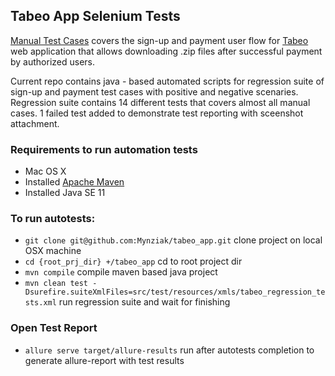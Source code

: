 ## Tabeo App Selenium Tests

[Manual Test Cases](https://docs.google.com/document/d/1zsMuGfmutuWqNOJcDFVWDsHQwtGffO0G1CjPKU0yhtw/edit?usp=sharing) covers the sign-up and payment user flow for [Tabeo](https://qa-challenge-tabeo.vercel.app/) web application that allows downloading .zip files after successful payment by authorized users.


Current repo contains java - based automated scripts for regression suite of sign-up and payment test cases with positive and negative scenaries.
Regression suite contains 14 different tests that covers almost all manual cases.
1 failed test added to demonstrate test reporting with sceenshot attachment.

### Requirements to run automation tests
* Mac OS X
* Installed [Apache Maven](https://maven.apache.org/install.html)
* Installed Java SE 11

### To run autotests:
* `git clone git@github.com:Mynziak/tabeo_app.git`  clone project on local OSX machine
* `cd {root_prj_dir} +/tabeo_app` cd to root project dir
* `mvn compile` compile maven based java project
* `mvn clean test -Dsurefire.suiteXmlFiles=src/test/resources/xmls/tabeo_regression_tests.xml` run regression suite and wait for finishing

### Open Test Report
* `allure serve target/allure-results` run after autotests completion to generate allure-report with test results


